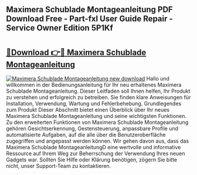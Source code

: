 ## Maximera Schublade Montageanleitung PDF Download Free - Part-fxl User Guide Repair - Service Owner Edition 5P1Kf

# <h2><a href="http://df77f6g.blite.top/?on=Maximera+Schublade+Montageanleitung">🔗Download 👉🔴 Maximera Schublade Montageanleitung</a></h2>

[![Maximera Schublade Montageanleitung new download](https://i.imgur.com/lujVjoI.png)](http://df77f6g.blite.top/?on=Maximera+Schublade+Montageanleitung)
Hallo und willkommen in der Bedienungsanleitung für Ihr neu erhaltenes Maximera Schublade Montageanleitung. Dieser Leitfaden soll Ihnen helfen, Ihr Produkt zu verstehen und erfolgreich zu betreiben. Sie finden klare Anweisungen für Installation, Verwendung, Wartung und Fehlerbehebung. Grundlegendes zum Produkt Dieser Abschnitt bietet einen Überblick über Ihr neues Maximera Schublade Montageanleitung und seine wichtigsten Funktionen. Zu den erweiterten Funktionen von Maximera Schublade Montageanleitung gehören Gesichtserkennung, Gestensteuerung, anpassbare Profile und automatisierte Aufgaben, auf die alle über die Benutzeroberfläche zugegriffen und angepasst werden können. Wir gehen davon aus, dass das Maximera Schublade MontageanleitungD eine wertvolle und informative Ressource auf Ihrem Weg zur Beherrschung der Verwendung Ihres neuen Gadgets war. Sollten Sie Hilfe oder Klärung benötigen, zögern Sie bitte nicht, unser Support-Team zu kontaktieren.
